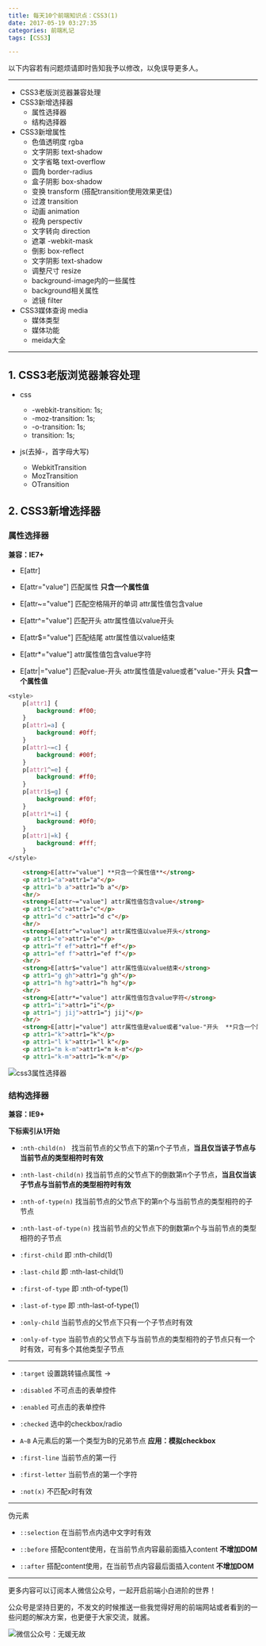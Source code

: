 ```yaml
---
title: 每天10个前端知识点：CSS3(1)
date: 2017-05-19 03:27:35
categories: 前端札记
tags: [CSS3]

---
```


以下内容若有问题烦请即时告知我予以修改，以免误导更多人。

---

- CSS3老版浏览器兼容处理
- CSS3新增选择器
    - 属性选择器
    - 结构选择器
- CSS3新增属性
    - 色值透明度 rgba
    - 文字阴影 text-shadow
    - 文字省略 text-overflow
    - 圆角 border-radius
    - 盒子阴影 box-shadow
    - 变换 transform \(搭配transition使用效果更佳\)
    - 过渡 transition
    - 动画 animation
    - 视角 perspectiv
    - 文字转向 direction
    - 遮罩 -webkit-mask
    - 倒影 box-reflect
    - 文字阴影 text-shadow
    - 调整尺寸 resize
    - background-image内的一些属性
    - background相关属性
    - 滤镜 filter
- CSS3媒体查询 media
    - 媒体类型
    - 媒体功能
    - meida大全


<!-- more -->

---


## 1. CSS3老版浏览器兼容处理

- css
  - -webkit-transition: 1s;
  - -moz-transition: 1s;
  - -o-transition: 1s;
  - transition: 1s;

- js(去掉-，首字母大写)
  - WebkitTransition
  - MozTransition
  - OTransition

## 2. CSS3新增选择器

### 属性选择器
**兼容：IE7+**

- E[attr]

- E[attr="value"]  匹配属性  **只含一个属性值**

- E[attr~="value"]  匹配空格隔开的单词  attr属性值包含value

- E[attr^="value"]  匹配开头  attr属性值以value开头

- E[attr$="value"]  匹配结尾  attr属性值以value结束

- E[attr*="value"]   attr属性值包含value字符

- E[attr|="value"]  匹配value-开头  attr属性值是value或者"value-"开头  **只含一个属性值**


``` css
<style>
    p[attr1] {
        background: #f00;
    }
    p[attr1=a] {
        background: #0ff;
    }
    p[attr1~=c] {
        background: #00f;
    }
    p[attr1^=e] {
        background: #ff0;
    }
    p[attr1$=g] {
        background: #f0f;
    }
    p[attr1*=i] {
        background: #0f0;
    }
    p[attr1|=k] {
        background: #fff;
    }
</style>
```

``` html
    <strong>E[attr="value"] **只含一个属性值**</strong>
    <p attr1="a">attr1="a"</p>
    <p attr1="b a">attr1="b a"</p>
    <hr/>
    <strong>E[attr~="value"] attr属性值包含value</strong>
    <p attr1="c">attr1="c"</p>
    <p attr1="d c">attr1="d c"</p>
    <hr/>
    <strong>E[attr^="value"] attr属性值以value开头</strong>
    <p attr1="e">attr1="e"</p>
    <p attr1="f ef">attr1="f ef"</p>
    <p attr1="ef f">attr1="ef f"</p>
    <hr/>
    <strong>E[attr$="value"] attr属性值以value结束</strong>
    <p attr1="g gh">attr1="g gh"</p>
    <p attr1="h hg">attr1="h hg"</p>
    <hr/>
    <strong>E[attr*="value"] attr属性值包含value字符</strong>
    <p attr1="i">attr1="i"</p>
    <p attr1="j jij">attr1="j jij"</p>
    <hr/>
    <strong>E[attr|="value"] attr属性值是value或者"value-"开头  **只含一个属性值**</strong>
    <p attr1="k">attr1="k"</p>
    <p attr1="l k">attr1="l k"</p>
    <p attr1="m k-m">attr1="m k-m"</p>
    <p attr1="k-m">attr1="k-m"</p>
```

![css3属性选择器](http://img.blog.csdn.net/20170110165816536?watermark/2/text/aHR0cDovL2Jsb2cuY3Nkbi5uZXQvdzk1MDkxNQ==/font/5a6L5L2T/fontsize/400/fill/I0JBQkFCMA==/dissolve/70/gravity/SouthEast)

### 结构选择器
**兼容：IE9+**

**下标索引从1开始**

- `:nth-child(n) ` 找当前节点的父节点下的第n个子节点，**当且仅当该子节点与当前节点的类型相符时有效**

- `:nth-last-child(n)`  找当前节点的父节点下的倒数第n个子节点，**当且仅当该子节点与当前节点的类型相符时有效**

- `:nth-of-type(n)` 找当前节点的父节点下的第n个与当前节点的类型相符的子节点

- `:nth-last-of-type(n)` 找当前节点的父节点下的倒数第n个与当前节点的类型相符的子节点

- `:first-child`  即 :nth-child(1)

- `:last-child`  即 :nth-last-child(1)

- `:first-of-type`  即 :nth-of-type(1)

- `:last-of-type`  即 :nth-last-of-type(1)

- `:only-child`   当前节点的父节点下只有一个子节点时有效

- `:only-of-type` 当前节点的父节点下与当前节点的类型相符的子节点只有一个时有效，可有多个其他类型子节点

---

- `:target`  设置跳转锚点属性  <a href="#div1"></a> -> <div id="div1"></div>

- `:disabled`  不可点击的表单控件

- `:enabled`   可点击的表单控件

- `:checked`   选中的checkbox/radio

- `A~B`        A元素后的第一个类型为B的兄弟节点  **应用：模拟checkbox**

- `:first-line` 当前节点的第一行

- `:first-letter` 当前节点的第一个字符

- `:not(x)`      不匹配x时有效

---

伪元素

- `::selection`  在当前节点内选中文字时有效

- `::before`     搭配content使用，在当前节点内容最前面插入content **不增加DOM**

- `::after`     搭配content使用，在当前节点内容最后面插入content **不增加DOM**

---

更多内容可以订阅本人微信公众号，一起开启前端小白进阶的世界！

公众号是坚持日更的，不发文的时候推送一些我觉得好用的前端网站或者看到的一些问题的解决方案，也更便于大家交流，就酱。

![微信公众号：无媛无故](http://upload-images.jianshu.io/upload_images/2125655-f7a4736d8601eb14.jpg?imageMogr2/auto-orient/strip%7CimageView2/2/w/1240)